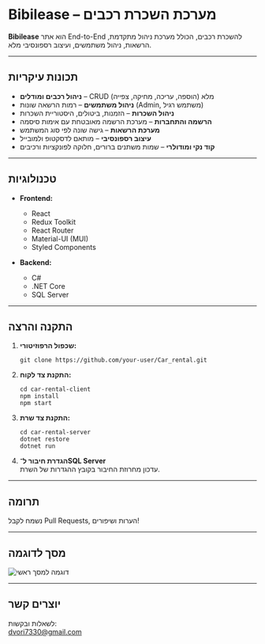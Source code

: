 # Bibilease – מערכת השכרת רכבים

**Bibilease** הוא אתר End-to-End להשכרת רכבים, הכולל מערכת ניהול מתקדמת, הרשאות, ניהול משתמשים, ועיצוב רספונסיבי מלא.

---

## תכונות עיקריות

- **ניהול רכבים ומודלים** – CRUD מלא (הוספה, עריכה, מחיקה, צפייה)
- **ניהול משתמשים** – רמות הרשאה שונות (Admin, משתמש רגיל)
- **ניהול השכרות** – הזמנות, ביטולים, היסטוריית השכרות
- **הרשמה והתחברות** – מערכת הרשמה מאובטחת עם אימות סיסמה
- **מערכת הרשאות** – גישה שונה לפי סוג המשתמש
- **עיצוב רספונסיבי** – מותאם לדסקטופ ולמובייל
- **קוד נקי ומודולרי** – שמות משתנים ברורים, חלוקה לפונקציות ורכיבים

---

## טכנולוגיות

- **Frontend:**  
  - React  
  - Redux Toolkit  
  - React Router  
  - Material-UI (MUI)  
  - Styled Components

- **Backend:**  
  - C#  
  - .NET Core  
  - SQL Server

---

## התקנה והרצה

1. **שכפול הרפוזיטורי:**
   ```
   git clone https://github.com/your-user/Car_rental.git
   ```

2. **התקנת צד לקוח:**
   ```
   cd car-rental-client
   npm install
   npm start
   ```

3. **התקנת צד שרת:**
   ```
   cd car-rental-server
   dotnet restore
   dotnet run
   ```

4. **הגדרת חיבור ל־SQL Server**  
   עדכון מחרוזת החיבור בקובץ ההגדרות של השרת.

---

## תרומה

נשמח לקבל Pull Requests, הערות ושיפורים!

---

## מסך לדוגמה

![דוגמה למסך ראשי](./public/images/example.png)

---

## יוצרים קשר

לשאלות ובקשות:  
dvori7330@gmail.com